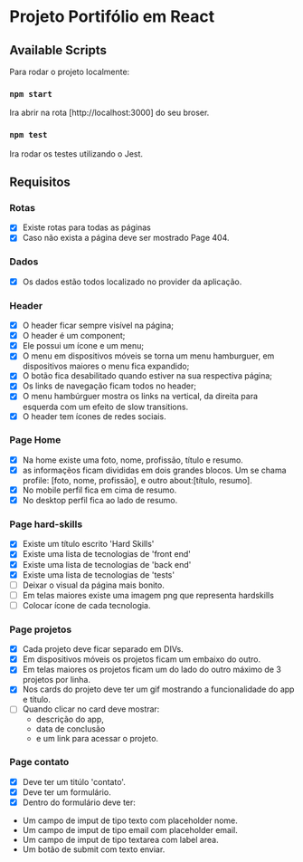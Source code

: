 # Projeto Portifólio em React

## Available Scripts

Para rodar o projeto localmente:

### `npm start`
Ira abrir na rota [http://localhost:3000] do seu broser.



### `npm test`

Ira rodar os testes utilizando o Jest.

## Requisitos

### Rotas
- [x] Existe rotas para todas as páginas
- [x] Caso não exista a página deve ser mostrado Page 404.

### Dados
- [x] Os dados estão todos localizado no provider da aplicação.

### Header
- [x] O header ficar sempre visível na página;
- [x] O header é um component;
- [x] Ele possui um ícone e um menu;
- [x] O menu em dispositivos móveis se torna um menu hamburguer, em dispositivos maiores o menu fica expandido;
- [x] O botão fica desabilitado quando estiver na sua respectiva página;
- [x] Os links de navegação ficam todos no header;
- [x] O menu hambúrguer mostra os links na vertical, da direita para esquerda com um efeito de slow transitions.
- [x] O header tem ícones de redes sociais.

### Page Home
- [x] Na home existe uma foto, nome, profissão, título e resumo.
- [x] as informaçẽos ficam divididas em dois grandes blocos. Um se chama profile: [foto, nome, profissão], e outro about:[título, resumo].
- [x] No mobile perfil fica em cima de resumo.
- [x] No desktop perfil fica ao lado de resumo.

### Page hard-skills
- [x] Existe um título escrito 'Hard Skills'
- [x] Existe uma lista de tecnologias de 'front end'
- [x] Existe uma lista de tecnologias de 'back end'
- [x] Existe uma lista de tecnologias de 'tests'
- [ ] Deixar o visual da página mais bonito.
- [ ] Em telas maiores existe uma imagem png que representa hardskills
- [ ] Colocar ícone de cada tecnologia.

### Page projetos
- [x] Cada projeto deve ficar separado em DIVs.
- [x] Em dispositivos móveis os projetos ficam um embaixo do outro.
- [x] Em telas maiores os projetos ficam um do lado do outro máximo de 3 projetos por linha.
- [x] Nos cards do projeto deve ter um gif mostrando a funcionalidade do app e título.
- [ ] Quando clicar no card deve mostrar:
  - descrição do app,
  - data de conclusão
  - e um link para acessar o projeto.

### Page contato
- [x] Deve ter um titúlo 'contato'.
- [x] Deve ter um formulário.
- [x] Dentro do formulário deve ter:
- Um campo de imput de tipo texto com placeholder nome.
- Um campo de imput de tipo email com placeholder email.
- Um campo de imput de tipo textarea com label area.
- Um botão de submit com texto enviar.